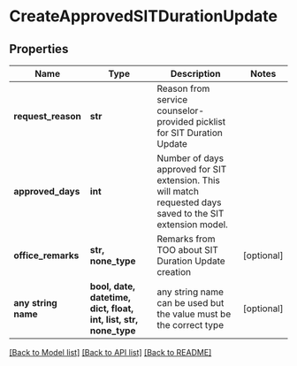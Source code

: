 # CreateApprovedSITDurationUpdate


## Properties
Name | Type | Description | Notes
------------ | ------------- | ------------- | -------------
**request_reason** | **str** | Reason from service counselor-provided picklist for SIT Duration Update | 
**approved_days** | **int** | Number of days approved for SIT extension. This will match requested days saved to the SIT extension model. | 
**office_remarks** | **str, none_type** | Remarks from TOO about SIT Duration Update creation | [optional] 
**any string name** | **bool, date, datetime, dict, float, int, list, str, none_type** | any string name can be used but the value must be the correct type | [optional]

[[Back to Model list]](../README.md#documentation-for-models) [[Back to API list]](../README.md#documentation-for-api-endpoints) [[Back to README]](../README.md)


